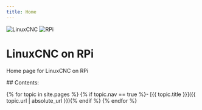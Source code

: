 ```yaml
---
title: Home
---
```


<div> 
    <img src="{{ '/images/linuxcnc-wizard.gif' | absolute_url }}" alt="LinuxCNC">
    <img src="{{ '/images/RaspberryPi.jpg' | absolute_url }}" alt="RPi">
</div>

# LinuxCNC on RPi 

Home page for LinuxCNC on RPi

<div class="toc" markdown="1">
## Contents:

{% for topic in site.pages %}
{% if topic.nav == true %}- [{{ topic.title }}]({{ topic.url | absolute_url }}){% endif %}
{% endfor %}
</div>